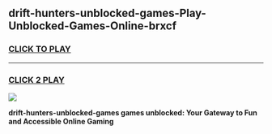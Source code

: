 
## drift-hunters-unblocked-games-Play-Unblocked-Games-Online-brxcf
<h3>
<a href="https://premium76.site?title=drift-hunters-unblocked-games&ref=24A">CLICK TO PLAY</a></h3>
<hr>

<h3>
<a href="https://premium76.site?title=drift-hunters-unblocked-games&ref=24A">CLICK 2 PLAY</a>
  
</h3>

<a href="https://premium76.site?title=drift-hunters-unblocked-games&ref=24A"><img src="https://clearcache.store/games.png"></a>


**drift-hunters-unblocked-games games unblocked: Your Gateway to Fun and Accessible Online Gaming**
